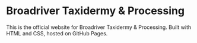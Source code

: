 # Broadriver Taxidermy & Processing

This is the official website for Broadriver Taxidermy & Processing. Built with HTML and CSS, hosted on GitHub Pages.
